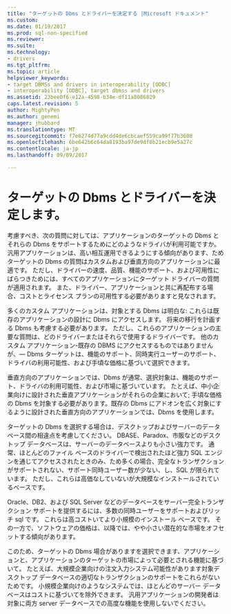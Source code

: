 ```yaml
---
title: "ターゲットの Dbms とドライバーを決定する |Microsoft ドキュメント"
ms.custom: 
ms.date: 01/19/2017
ms.prod: sql-non-specified
ms.reviewer: 
ms.suite: 
ms.technology:
- drivers
ms.tgt_pltfrm: 
ms.topic: article
helpviewer_keywords:
- target DBMSs and drivers in interoperability [ODBC]
- interoperability [ODBC], target dbmss and drivers
ms.assetid: 23bee0f6-e12a-4598-b34e-df11a8086829
caps.latest.revision: 5
author: MightyPen
ms.author: genemi
manager: jhubbard
ms.translationtype: MT
ms.sourcegitcommit: f7e6274d77a9cdd4de6cbcaef559ca99f77b3608
ms.openlocfilehash: 6be642b6c64da8193ba97de9df8b21ecb9e5a27c
ms.contentlocale: ja-jp
ms.lasthandoff: 09/09/2017

---
```

# <a name="determining-the-target-dbmss-and-drivers"></a>ターゲットの Dbms とドライバーを決定します。
考慮すべき、次の質問に対しては、アプリケーションのターゲットの Dbms とそれらの Dbms をサポートするためにどのようなドライバが利用可能ですか。 汎用アプリケーションは、高い相互運用できるようにする傾向があります、ためターゲットの Dbms の質問はカスタムおよび垂直方向のアプリケーションに最適です。 ただし、ドライバーの速度、品質、機能のサポート、および可用性にばらつきためには、すべてのアプリケーションにターゲット ドライバーの質問が適用されます。 また、ドライバー、アプリケーションと共に再配布する場合、コストとライセンス プランの可用性する必要がありますと見なされます。  
  
 多くのカスタム アプリケーションは、対象とする Dbms は明白な: これらは既存のアプリケーションの設計に Dbms にアクセスします。 将来の移行を計画する Dbms も考慮する必要があります。 ただし、これらのアプリケーションの主要な質問は、どのドライバーまたはそれらで使用するドライバーです。 他のカスタム アプリケーション-既存の DBMS にアクセスするものではありませんが、— Dbms ターゲットは、機能のサポート、同時実行ユーザーのサポート、ドライバの利用可能性、および手頃な価格に基づいて選択できます。  
  
 垂直方向のアプリケーションでは、Dbms が通常、選択対象は、機能のサポート、ドライバの利用可能性、および市場に基づいています。 たとえば、中小企業向けに設計された垂直アプリケーションがそれらの企業において; 手頃な価格の Dbms を対象する必要があります。既存の Dbms にアドオンを広く対象にするように設計された垂直方向のアプリケーションでは、Dbms を使用します。  
  
 ターゲットの Dbms を選択する場合は、デスクトップおよびサーバーのデータベース間の相違点を考慮してください。 DBASE、Paradox、市販などのデスクトップ データベースは、サーバーのデータベースよりも小さい強力です。 通常、ほとんどのファイル ベースのドライバーで検出されたほど強力 SQL エンジンを通じてアクセスされたときのみ、ため多くの場合、完全なトランザクションがサポートされない、サポート同時ユーザー数が少ない、し、SQL が限られています。 ただし、これらは高価なしていないが大規模なインストールされているベースです。  
  
 Oracle、DB2、および SQL Server などのデータベースをサーバー完全トランザクション サポートを提供するには、多数の同時ユーザーをサポートおよびリッチ sql です。 これらは高コストいてより小規模のインストール ベースです。 その一方で、ソフトウェアの価格は、以降では、やや小さい潜在的な市場をオフセットする傾向があります。  
  
 このため、ターゲットの Dbms 場合がありますを選択できます、アプリケーションと、アプリケーションのターゲットの市場によって必要とされる機能に基づいて。 たとえば、大規模企業向けの注文入力システム可能性があります対象デスクトップ データベースの適切なトランザクションのサポートをこれらがないためです。 小規模企業向けのようなシステムでは、ほとんどのサーバー データベースはコストに基づいてを除外できます。 汎用アプリケーションの開発者は対象に両方 server データベースでの高度な機能を使用しないでください。
